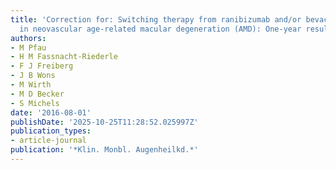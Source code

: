 ```yaml
---
title: 'Correction for: Switching therapy from ranibizumab and/or bevacizumab to aflibercept
  in neovascular age-related macular degeneration (AMD): One-year results'
authors:
- M Pfau
- H M Fassnacht-Riederle
- F J Freiberg
- J B Wons
- M Wirth
- M D Becker
- S Michels
date: '2016-08-01'
publishDate: '2025-10-25T11:28:52.025997Z'
publication_types:
- article-journal
publication: '*Klin. Monbl. Augenheilkd.*'
---
```

